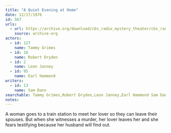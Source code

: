 ```yaml
---
title: "A Quiet Evening at Home"
date: 12/17/1976
id: 567
urls: 
  - url: https://archive.org/download/cbs_radio_mystery_theater/cbs_radio_mystery_theater-0551-0600.zip/cbs_radio_mystery_theater-0551-0600%2Fcbsrmt_0567_a_quiet_evening_at_home.mp3
    source: archive-org
actors:  
  - id: 127
    name: Tammy Grimes  
  - id: 16
    name: Robert Dryden  
  - id: 2
    name: Leon Janney  
  - id: 95
    name: Earl Hammond
writers:  
  - id: 13
    name: Sam Dann
searchable: Tammy Grimes,Robert Dryden,Leon Janney,Earl Hammond Sam Dann
notes:  
---
```

A woman goes to a train station to meet her lover so they can leave their spouses. But when she witnesses a murder, her lover leaves her and she fears testifying because her husband will find out.